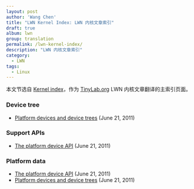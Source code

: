 ```yaml
---
layout: post
author: 'Wang Chen'
title: "LWN Kernel Index: LWN 内核文章索引"
draft: true
album: lwn
group: translation
permalink: /lwn-kernel-index/
description: "LWN 内核文章索引"
category:
  - LWN
tags:
  - Linux
---
```


本文节选自 [Kernel index](https://lwn.net/Kernel/Index/)，作为 [TinyLab.org][1] LWN 内核文章翻译的主索引页面。

### Device tree

- [Platform devices and device trees](./2017-10-10-06-04-32-lwn-448502-platform-devices-and-device-trees.md) (June 21, 2011)

### Support APIs

- [The platform device API](./2017-10-10-05-26-32-lwn-448499-platform-device-api.md) (June 21, 2011)

### Platform data

- [The platform device API](./2017-10-10-05-26-32-lwn-448499-platform-device-api.md) (June 21, 2011)
- [Platform devices and device trees](./2017-10-10-06-04-32-lwn-448502-platform-devices-and-device-trees.md) (June 21, 2011)

[1]: http://tinylab.org
